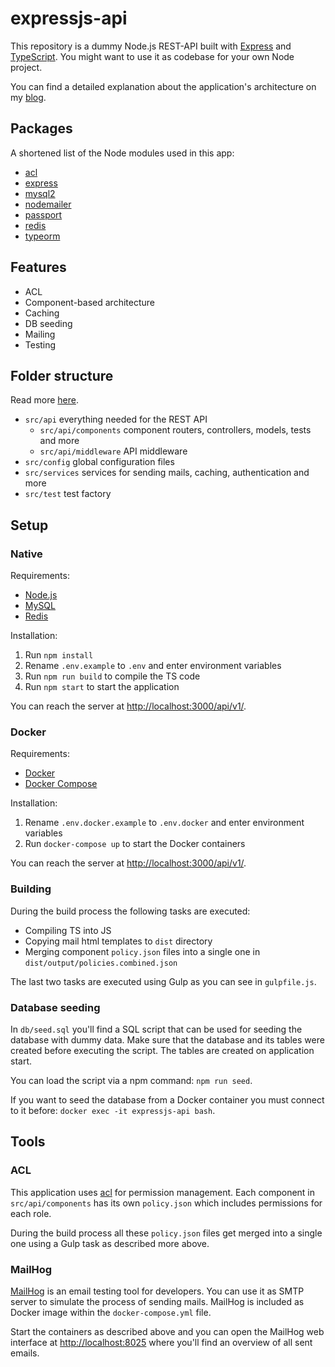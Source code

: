 # expressjs-api

This repository is a dummy Node.js REST-API built with [Express](https://expressjs.com/) and [TypeScript](https://www.typescriptlang.org/). You might want to use it as codebase for your own Node project.

You can find a detailed explanation about the application's architecture on my [blog](https://larswaechter.dev/blog/nodejs-rest-api-structure/).

## Packages

A shortened list of the Node modules used in this app:

- [acl](https://www.npmjs.com/package/acl)
- [express](https://www.npmjs.com/package/express)
- [mysql2](https://www.npmjs.com/package/mysql2)
- [nodemailer](https://www.npmjs.com/package/nodemailer)
- [passport](https://www.npmjs.com/package/passport)
- [redis](https://www.npmjs.com/package/redis)
- [typeorm](https://www.npmjs.com/package/typeorm)

## Features

- ACL
- Component-based architecture
- Caching
- DB seeding
- Mailing
- Testing

## Folder structure

Read more [here](https://larswaechter.dev/blog/nodejs-rest-api-structure/).

- `src/api` everything needed for the REST API
  - `src/api/components` component routers, controllers, models, tests and more
  - `src/api/middleware` API middleware
- `src/config` global configuration files
- `src/services` services for sending mails, caching, authentication and more
- `src/test` test factory

## Setup

### Native

Requirements:

- [Node.js](https://nodejs.org/en/)
- [MySQL](https://www.mysql.com/de/)
- [Redis](https://redis.io/)

Installation:

1. Run `npm install`
2. Rename `.env.example` to `.env` and enter environment variables
3. Run `npm run build` to compile the TS code
4. Run `npm start` to start the application

You can reach the server at [http://localhost:3000/api/v1/](http://localhost:3000/api/v1).

### Docker

Requirements:

- [Docker](https://www.docker.com/)
- [Docker Compose](https://docs.docker.com/compose/)

Installation:

1. Rename `.env.docker.example` to `.env.docker` and enter environment variables
2. Run `docker-compose up` to start the Docker containers

You can reach the server at [http://localhost:3000/api/v1/](http://localhost:3000/api/v1).

### Building

During the build process the following tasks are executed:

- Compiling TS into JS
- Copying mail html templates to `dist` directory
- Merging component `policy.json` files into a single one in `dist/output/policies.combined.json`

The last two tasks are executed using Gulp as you can see in `gulpfile.js`.

### Database seeding

In `db/seed.sql` you'll find a SQL script that can be used for seeding the database with dummy data. Make sure that the database and its tables were created before executing the script. The tables are created on application start.

You can load the script via a npm command: `npm run seed`.

If you want to seed the database from a Docker container you must connect to it before: `docker exec -it expressjs-api bash`.

## Tools

### ACL

This application uses [acl](https://www.npmjs.com/package/acl) for permission management. Each component in `src/api/components` has its own `policy.json` which includes permissions for each role.

During the build process all these `policy.json` files get merged into a single one using a Gulp task as described more above.

### MailHog

[MailHog](https://github.com/mailhog/MailHog) is an email testing tool for developers. You can use it as SMTP server to simulate the process of sending mails. MailHog is included as Docker image within the `docker-compose.yml` file.

Start the containers as described above and you can open the MailHog web interface at [http://localhost:8025](http://localhost:8025/) where you'll find an overview of all sent emails.
